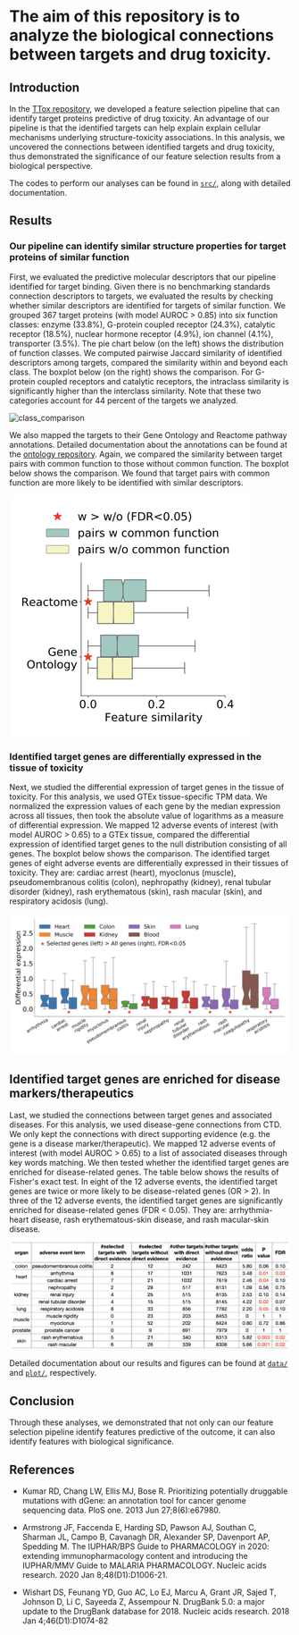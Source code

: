 # The aim of this repository is to analyze the biological connections between targets and drug toxicity. 

## Introduction 

In the [TTox repository](https://github.com/yhao-compbio/TTox), we developed a feature selection pipeline that can identify target proteins predictive of drug toxicity. An advantage of our pipeline is that the identified targets can help explain explain cellular mechanisms underlying structure-toxicity associations. In this analysis, we uncovered the connections between identified targets and drug toxicity, thus demonstrated the significance of our feature selection results from a biological perspective. 

The codes to perform our analyses can be found in [`src/`](src/), along with detailed documentation.

## Results 

### Our pipeline can identify similar structure properties for target proteins of similar function

First, we evaluated the predictive molecular descriptors that our pipeline identified for target binding. Given there is no benchmarking standards connection descriptors to targets, we evaluated the results by checking whether similar descriptors are identified for targets of similar function. We grouped 367 target proteins (with model AUROC > 0.85) into six function classes: enzyme (33.8%), G-protein coupled receptor (24.3%), catalytic receptor (18.5%), nuclear hormone receptor (4.9%), ion channel (4.1%), transporter (3.5%). The pie chart below (on the left) shows the distribution of function classes. We computed pairwise Jaccard similarity of identified descriptors among targets, compared the similarity within and beyond each class. The boxplot below (on the right) shows the comparison. For G-protein coupled receptors and catalytic receptors, the intraclass similarity is significantly higher than the interclass similarity. Note that these two categories account for 44 percent of the targets we analyzed. 

![class_comparison](https://github.com/yhao-compbio/TTox/blob/master/plot/compound_target_0.25_binary_feature_select_implementation/descriptor_all_compare/class_comparison_descriptor_all.png)

We also mapped the targets to their Gene Ontology and Reactome pathway annotations. Detailed documentation about the annotations can be found at the [ontology repository](https://github.com/yhao-compbio/ontology). Again, we compared the similarity between target pairs with common function to those without common function. The boxplot below shows the comparison. We found that target pairs with common function are more likely to be identified with similar descriptors.  

![function_similarity_group](plot/target_similarity/descriptor_all_select_features_mc_0.85_function_similarity_group_boxplot.png)

### Identified target genes are differentially expressed in the tissue of toxicity 

Next, we studied the differential expression of target genes in the tissue of toxicity. For this analysis, we used GTEx tissue-specific TPM data. We normalized the expression values of each gene by the median expression across all tissues, then took the absolute value of logarithms as a measure of differential expression. We mapped 12 adverse events of interest (with model AUROC > 0.65) to a GTEx tissue, compared the differential expression of identified target genes to the null distribution consisting of all genes. The boxplot below shows the comparison. The identified target genes of eight adverse events are differentially expressed in their tissues of toxicity. They are: cardiac arrest (heart), myoclonus (muscle), pseudomembranous colitis (colon), nephropathy (kidney), renal tubular disorder (kidney), rash erythematous (skin), rash macular (skin), and respiratory acidosis (lung). 

![select_targets_de_compare](plot/target_expression/descriptor_all_all_adverse_event_select_targets_de_compare.png)

## Identified target genes are enriched for disease markers/therapeutics

Last, we studied the connections between target genes and associated diseases. For this analysis, we used disease-gene connections from CTD. We only kept the connections with direct supporting evidence (e.g. the gene is a disease marker/therapeutic). We mapped 12 adverse events of interest (with model AUROC > 0.65) to a list of associated diseases through key words matching. We then tested whether the identified target genes are enriched for disease-related genes. The table below shows the results of Fisher's exact test. In eight of the 12 adverse events, the identified target genes are twice or more likely to be disease-related genes (OR > 2). In three of the 12 adverse events, the identified target genes are significantly enriched for disease-related genes (FDR < 0.05). They are: arrhythmia-heart disease, rash erythematous-skin disease, and rash macular-skin disease. 

![select_targets_disease](data/target_disease/descriptor_all_all_adverse_event_select_features_symbol_connection_enrich.png)

Detailed documentation about our results and figures can be found at [`data/`](data/) and [`plot/`](plot/), respectively.

## Conclusion
Through these analyses, we demonstrated that not only can our feature selection pipeline identify features predictive of the outcome, it can also identify features with biological significance. 

## References

+ Kumar RD, Chang LW, Ellis MJ, Bose R. Prioritizing potentially druggable mutations with dGene: an annotation tool for cancer genome sequencing data. PloS one. 2013 Jun 27;8(6):e67980.

+ Armstrong JF, Faccenda E, Harding SD, Pawson AJ, Southan C, Sharman JL, Campo B, Cavanagh DR, Alexander SP, Davenport AP, Spedding M. The IUPHAR/BPS Guide to PHARMACOLOGY in 2020: extending immunopharmacology content and introducing the IUPHAR/MMV Guide to MALARIA PHARMACOLOGY. Nucleic acids research. 2020 Jan 8;48(D1):D1006-21.

+ Wishart DS, Feunang YD, Guo AC, Lo EJ, Marcu A, Grant JR, Sajed T, Johnson D, Li C, Sayeeda Z, Assempour N. DrugBank 5.0: a major update to the DrugBank database for 2018. Nucleic acids research. 2018 Jan 4;46(D1):D1074-82
